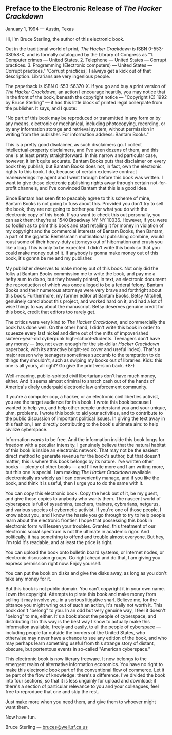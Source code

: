 ## Preface to the Electronic Release of *The Hacker Crackdown*

January 1, 1994 — Austin, Texas

Hi, I'm Bruce Sterling, the author of this electronic book.

Out in the traditional world of print, *The Hacker Crackdown* is ISBN 0-553-08058-X, and is formally catalogued by the Library of Congress as "1. Computer crimes — United States.  2. Telephone — United States — Corrupt practices.  3.  Programming (Electronic computers) — United States — Corrupt practices."  'Corrupt practices,' I always get a kick out of that description.  Librarians are very ingenious people.

The paperback is ISBN 0-553-56370-X.  If you go and buy a print version of *The Hacker Crackdown,* an action I encourage heartily, you may notice that in the front of the book,  beneath the copyright notice  — "Copyright (C) 1992 by Bruce Sterling" — it has this little block of printed legal boilerplate from the publisher.  It says, and I quote:

"No part of this book may be reproduced or transmitted in any form or by any means, electronic or mechanical, including photocopying, recording, or by any information storage and retrieval system, without permission in writing from the publisher. For information address:  Bantam Books."

This is a pretty good disclaimer, as such disclaimers go.  I collect intellectual-property disclaimers, and I've seen dozens of them, and this one is at least pretty straightforward.  In this narrow and particular case, however, it isn't quite accurate. Bantam Books puts that disclaimer on every book they publish, but Bantam Books does not, in fact, own the electronic rights to this book.  I do, because of certain extensive contract maneuverings my agent and I went through before this book was written.  I want to give those electronic publishing rights away through certain not-for-profit channels, and I've convinced Bantam that this is a good idea.

Since Bantam has seen fit to peacably agree to this scheme of mine, Bantam Books is not going to fuss about this.  Provided you don't try to sell the book, they are not going to bother you for what you do with the electronic copy of this book. If you want to check this out personally, you can ask them; they're at 1540 Broadway NY NY 10036.  However, if you were so foolish as to print this book and start retailing it for money in violation of my copyright and the commercial interests of Bantam Books, then Bantam, a part of the gigantic Bertelsmann multinational publishing combine, would roust some of their heavy-duty attorneys out of hibernation and crush you like a bug.  This is only to be expected.  I didn't write this book so that you could make money out of it.  If anybody is gonna make money out of this book, it's gonna be me and my publisher.

My publisher deserves to make money out of this book.  Not only did the folks at Bantam Books commission me to write the book, and pay me a hefty sum to do so, but they bravely printed, in text, an electronic document the reproduction of which was once alleged to be a federal felony.  Bantam Books and their numerous attorneys were very brave and forthright about this book.  Furthermore, my former editor at Bantam Books, Betsy Mitchell, genuinely cared about this project, and worked hard on it, and had a lot of wise things to say about the manuscript.  Betsy deserves genuine credit for this book, credit that editors too rarely get.

The critics were very kind to *The Hacker Crackdown,* and commercially the book has done well.  On the other hand, I didn't write this book in order to squeeze every last nickel and dime out of the mitts of impoverished sixteen-year-old cyberpunk high-school-students.  Teenagers don't have any money — (no, not even enough for the  six-dollar *Hacker Crackdown* paperback, with its attractive bright-red cover and useful index).   That's a major reason why teenagers sometimes succumb to the temptation to do things they shouldn't, such as swiping my books out of libraries.   Kids:  this one is all yours, all right?  Go give the print version back. \*8-)

Well-meaning, public-spirited civil libertarians don't have much money, either.   And it seems almost criminal to snatch cash out of the hands of America's direly underpaid electronic law enforcement community.

If you're a computer cop, a hacker, or an electronic civil liberties activist, you are the target audience for this book.  I wrote this book because I wanted to help you, and help other people understand you and your unique, uhm, problems.  I wrote this book to aid your activities, and to contribute to the public discussion of important political issues.  In giving the text away in this fashion, I am directly contributing to the book's ultimate aim:  to help civilize cyberspace.

Information *wants* to be free.  And  the information inside this book longs for freedom with a peculiar intensity.  I genuinely believe that the natural habitat of this book is inside an electronic network.  That may not be the easiest direct method to generate revenue for the book's author, but that doesn't matter; this is where this book belongs by its nature.  I've written other books — plenty of other books — and I'll write more and I am writing more, but this one is special.  I am making *The Hacker Crackdown* available electronically as widely as I can conveniently manage, and if you like the book, and think it is useful, then I urge you to do the same with it.

You can copy this electronic book.   Copy the heck out of it, be my guest, and give those copies to anybody who wants them.  The nascent world of cyberspace is full of sysadmins, teachers, trainers, cybrarians, netgurus, and various species of cybernetic activist.  If you're one of those people,  I know about you, and I know the hassle you go through to try to help people learn about the electronic frontier.  I hope that possessing this book in electronic form will lessen your troubles.  Granted, this treatment of our electronic social spectrum is not the ultimate in academic rigor.  And politically, it has something to offend and trouble almost everyone.   But hey, I'm told it's readable, and at least the price is right.

You can upload the book onto bulletin board systems, or Internet nodes, or electronic discussion groups.  Go right ahead and do that, I am giving you express permission right now.  Enjoy yourself.

You can put the book on disks and give the disks away, as long as you don't take any money for it.

But this book is not public domain.  You can't copyright it in your own name.   I own the copyright. Attempts to pirate this book and make money from selling it may involve you in a serious litigative snarl. Believe me, for the pittance you might wring out of such an action, it's really not worth it.  This book don't "belong" to you.  In an odd but very genuine way, I feel it doesn't "belong" to me, either.  It's a book about the people of cyberspace, and distributing it in this way is the best way I know to actually make this information available, freely and easily, to all the people of cyberspace — including people far outside the borders of the United States, who otherwise may never have a chance to see any edition of the book, and who may perhaps learn something useful from this strange story of distant, obscure, but portentous events in so-called "American cyberspace."

This electronic book is now literary freeware.  It now belongs to the emergent realm of alternative information economics.  You have no right to make this electronic book part of the conventional flow of commerce.  Let it be part of the flow of knowledge: there's a difference.   I've divided the book into four sections, so that it is less ungainly for upload and download; if there's a section of particular relevance to you and your colleagues, feel free to reproduce that one and skip the rest.

Just make more when you need them, and give them to whoever might want them.

Now have fun.

Bruce Sterling — bruces@well.sf.ca.us
